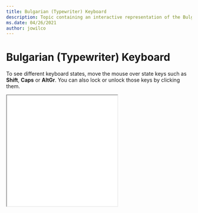 ```yaml
--- 
title: Bulgarian (Typewriter) Keyboard 
description: Topic containing an interactive representation of the Bulgarian (Typewriter) Keyboard 
ms.date: 04/26/2021 
author: jowilco 
--- 
```

 
# Bulgarian (Typewriter) Keyboard 
 
To see different keyboard states, move the mouse over state keys such as **Shift**, **Caps** or **AltGr**. You can also lock or unlock those keys by clicking them. 
 
<iframe src="kbdbu.html" height="300"></iframe> 

